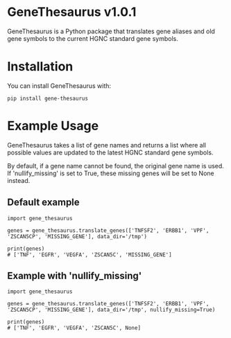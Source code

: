 # GeneThesaurus v1.0.1

GeneThesaurus is a Python package that translates gene aliases and old gene symbols to the current HGNC standard gene symbols. 

# Installation

You can install GeneThesaurus with:
```
pip install gene-thesaurus
```

# Example Usage

GeneThesaurus takes a list of gene names and returns a list where all possible values are updated to the latest HGNC standard gene symbols.

By default, if a gene name cannot be found, the original gene name is used. If 'nullify_missing' is set to True, these missing genes will be set to None instead.

## Default example
```
import gene_thesaurus

genes = gene_thesaurus.translate_genes(['TNFSF2', 'ERBB1', 'VPF', 'ZSCAN5CP', 'MISSING_GENE'], data_dir='/tmp')

print(genes)
# ['TNF', 'EGFR', 'VEGFA', 'ZSCAN5C', 'MISSING_GENE']
```

## Example with 'nullify_missing'
```
import gene_thesaurus

genes = gene_thesaurus.translate_genes(['TNFSF2', 'ERBB1', 'VPF', 'ZSCAN5CP', 'MISSING_GENE'], data_dir='/tmp', nullify_missing=True)

print(genes)
# ['TNF', 'EGFR', 'VEGFA', 'ZSCAN5C', None]
```

